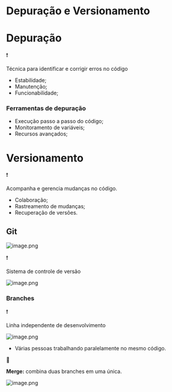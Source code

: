# Depuração e Versionamento

# Depuração

<aside>
❗

Técnica para identificar e corrigir erros no código

</aside>

- Estabilidade;
- Manutenção;
- Funcionabilidade;

### Ferramentas de depuração

- Execução passo a passo do código;
- Monitoramento de variáveis;
- Recursos avançados;

# Versionamento

<aside>
❗

Acompanha e gerencia mudanças no código.

</aside>

- Colaboração;
- Rastreamento de mudanças;
- Recuperação de versões.

## Git

![image.png](image.png)

<aside>
❗

Sistema de controle de versão

</aside>

![image.png](image%201.png)

### Branches

<aside>
❗

Linha independente de desenvolvimento

</aside>

![image.png](image%202.png)

- Várias pessoas trabalhando paralelamente no mesmo código.

<aside>
🚨

**Merge:** combina duas branches em uma única.

![image.png](image%203.png)

</aside>